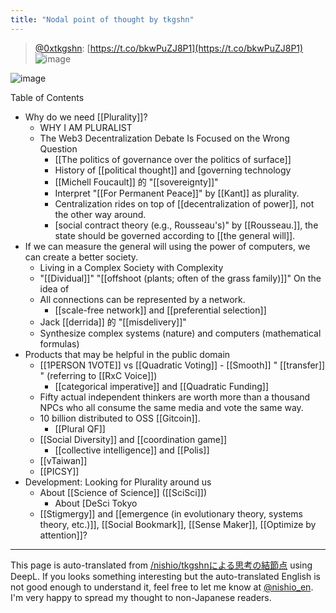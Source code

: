 ```yaml
---
title: "Nodal point of thought by tkgshn"
---
```


> [@0xtkgshn](https://twitter.com/0xtkgshn/status/1628544570735702017): [https://t.co/bkwPuZJ8P1](https://t.co/bkwPuZJ8P1)
> ![image](https://pbs.twimg.com/media/FpnAp7DXsAApL6J.jpg)

![image](https://gyazo.com/9eb2ab78f393d949ffce709c727d5f9d/thumb/1000)

Table of Contents
- Why do we need [[Plurality]]?
    - WHY I AM PLURALIST
    - The Web3 Decentralization Debate Is Focused on the Wrong Question
        - [[The politics of governance over the politics of surface]]
        - History of [[political thought]] and [governing technology
        - [[Michell Foucault]] 的 "[[sovereignty]]"
        - Interpret "[[For Permanent Peace]]" by [[Kant]] as plurality.
        - Centralization rides on top of [[decentralization of power]], not the other way around.
        - [social contract theory (e.g., Rousseau's)" by [[Rousseau.]], the state should be governed according to [[the general will]].
- If we can measure the general will using the power of computers, we can create a better society.
    - Living in a Complex Society with Complexity
    - "[[Dividual]]" "[[offshoot (plants; often of the grass family)]]" On the idea of
    - All connections can be represented by a network.
        - [[scale-free network]] and [[preferential selection]]
    - Jack [[derrida]] 的 "[[misdelivery]]"
    - Synthesize complex systems (nature) and computers (mathematical formulas)
- Products that may be helpful in the public domain
    - [[1PERSON 1VOTE]] vs [[Quadratic Voting]]
            - [[Smooth]] " [[transfer]] " (referring to [[RxC Voice]])
        - [[categorical imperative]] and [[Quadratic Funding]]
    - Fifty actual independent thinkers are worth more than a thousand NPCs who all consume the same media and vote the same way.
    - 10 billion distributed to OSS [[Gitcoin]].
        - [[Plural QF]]
    - [[Social Diversity]] and [[coordination game]]
        - [[collective intelligence]] and [[Polis]]
    - [[vTaiwan]]
    - [[PICSY]]
- Development: Looking for Plurality around us
    - About [[Science of Science]] ([[SciSci]])
        - About [DeSci Tokyo
    - [[Stigmergy]] and [[emergence (in evolutionary theory, systems theory, etc.)]], [[Social Bookmark]], [[Sense Maker]], [[Optimize by attention]]?

---
This page is auto-translated from [/nishio/tkgshnによる思考の結節点](https://scrapbox.io/nishio/tkgshnによる思考の結節点) using DeepL. If you looks something interesting but the auto-translated English is not good enough to understand it, feel free to let me know at [@nishio_en](https://twitter.com/nishio_en). I'm very happy to spread my thought to non-Japanese readers.